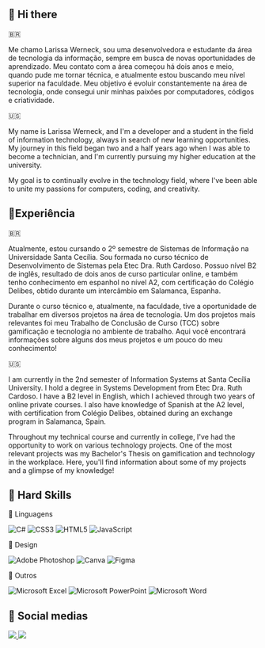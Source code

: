 ## 👋 Hi there
🇧🇷

Me chamo Larissa Werneck, sou uma desenvolvedora e estudante da área de tecnologia da informação, sempre em busca de novas oportunidades de aprendizado. Meu contato com a área começou há dois anos e meio, quando pude me tornar técnica, e atualmente estou buscando meu nível superior na faculdade.
Meu objetivo é evoluir constantemente na área de tecnologia, onde consegui unir minhas paixões por computadores, códigos e criatividade.

🇺🇸

My name is Larissa Werneck, and I'm a developer and a student in the field of information technology, always in search of new learning opportunities. My journey in this field began two and a half years ago when I was able to become a technician, and I'm currently pursuing my higher education at the university.

My goal is to continually evolve in the technology field, where I've been able to unite my passions for computers, coding, and creativity.


## 🥇Experiência
🇧🇷 

Atualmente, estou cursando o 2º semestre de Sistemas de Informação na Universidade Santa Cecília. Sou formada no curso técnico de Desenvolvimento de Sistemas pela Etec Dra. Ruth Cardoso. Possuo nível B2 de inglês, resultado de dois anos de curso particular online, e também tenho conhecimento em espanhol no nível A2, com certificação do Colégio Delibes, obtido durante um intercâmbio em Salamanca, Espanha.

Durante o curso técnico e, atualmente, na faculdade, tive a oportunidade de trabalhar em diversos projetos na área de tecnologia. Um dos projetos mais relevantes foi meu Trabalho de Conclusão de Curso (TCC) sobre gamificação e tecnologia no ambiente de trabalho. Aqui você encontrará informações sobre alguns dos meus projetos e um pouco do meu conhecimento!

🇺🇸

I am currently in the 2nd semester of Information Systems at Santa Cecília University. I hold a degree in Systems Development from Etec Dra. Ruth Cardoso. I have a B2 level in English, which I achieved through two years of online private courses. I also have knowledge of Spanish at the A2 level, with certification from Colégio Delibes, obtained during an exchange program in Salamanca, Spain.

Throughout my technical course and currently in college, I've had the opportunity to work on various technology projects. One of the most relevant projects was my Bachelor's Thesis on gamification and technology in the workplace. Here, you'll find information about some of my projects and a glimpse of my knowledge!



## 🦾 Hard Skills
📝 Linguagens

![C#](https://img.shields.io/badge/c%23-%23239120.svg?style=for-the-badge&logo=c-sharp&logoColor=white)
![CSS3](https://img.shields.io/badge/css3-%231572B6.svg?style=for-the-badge&logo=css3&logoColor=white)
![HTML5](https://img.shields.io/badge/html5-%23E34F26.svg?style=for-the-badge&logo=html5&logoColor=white)
![JavaScript](https://img.shields.io/badge/javascript-%23323330.svg?style=for-the-badge&logo=javascript&logoColor=%23F7DF1E)


🎨 Design

![Adobe Photoshop](https://img.shields.io/badge/adobe%20photoshop-%2331A8FF.svg?style=for-the-badge&logo=adobe%20photoshop&logoColor=white)
![Canva](https://img.shields.io/badge/Canva-%2300C4CC.svg?style=for-the-badge&logo=Canva&logoColor=white)
![Figma](https://img.shields.io/badge/figma-%23F24E1E.svg?style=for-the-badge&logo=figma&logoColor=white)


📌 Outros

![Microsoft Excel](https://img.shields.io/badge/Microsoft_Excel-217346?style=for-the-badge&logo=microsoft-excel&logoColor=white)
![Microsoft PowerPoint](https://img.shields.io/badge/Microsoft_PowerPoint-B7472A?style=for-the-badge&logo=microsoft-powerpoint&logoColor=white)
![Microsoft Word](https://img.shields.io/badge/Microsoft_Word-2B579A?style=for-the-badge&logo=microsoft-word&logoColor=white)


## 📱 Social medias
<a href="https://www.linkedin.com/in/larissa-werneck-soares-a33447264/">
  <img src="https://img.shields.io/badge/LinkedIn-0077B5?style=for-the-badge&logo=linkedin&logoColor=white" />
</a>
<a href="mailto:larissawerneck8@gmail.com">
  <img src="https://img.shields.io/badge/Gmail-D14836?style=for-the-badge&logo=gmail&logoColor=white" />
</a>

